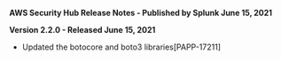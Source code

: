 **AWS Security Hub Release Notes - Published by Splunk June 15, 2021**


**Version 2.2.0 - Released June 15, 2021**

* Updated the botocore and boto3 libraries[PAPP-17211]
